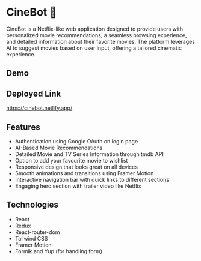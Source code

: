 # CineBot 🎥

CineBot is a Netflix-like web application designed to provide users with personalized movie recommendations, a seamless browsing experience, and detailed information about their favorite movies. The platform leverages AI to suggest movies based on user input, offering a tailored cinematic experience.

## Demo

## Deployed Link

https://cinebot.netlify.app/

## Features

- Authentication using Google OAuth on login page
- AI-Based Movie Recommendations
- Detailed Movie and TV Series Information through tmdb API
- Option to add your favourite movie to wishlist
- Responsive design that looks great on all devices
- Smooth animations and transitions using Framer Motion
- Interactive navigation bar with quick links to different sections
- Engaging hero section with trailer video like Netflix

## Technologies

- React
- Redux
- React-router-dom
- Tailwind CSS
- Framer Motion
- Formik and Yup (for handling form)
